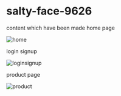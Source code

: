 # salty-face-9626
content which have been made 
home page

![home](https://user-images.githubusercontent.com/115461488/221489990-1af164f1-dc43-4044-b51b-4f4d3a8c64c0.PNG)

login signup

![loginsignup](https://user-images.githubusercontent.com/115461488/221490186-dc921b59-19d9-4e38-9fb0-1275d7430fa2.PNG)

product page

![product](https://user-images.githubusercontent.com/115461488/221490488-db40a25a-0472-42e0-9399-abb68cd4eefe.PNG)

